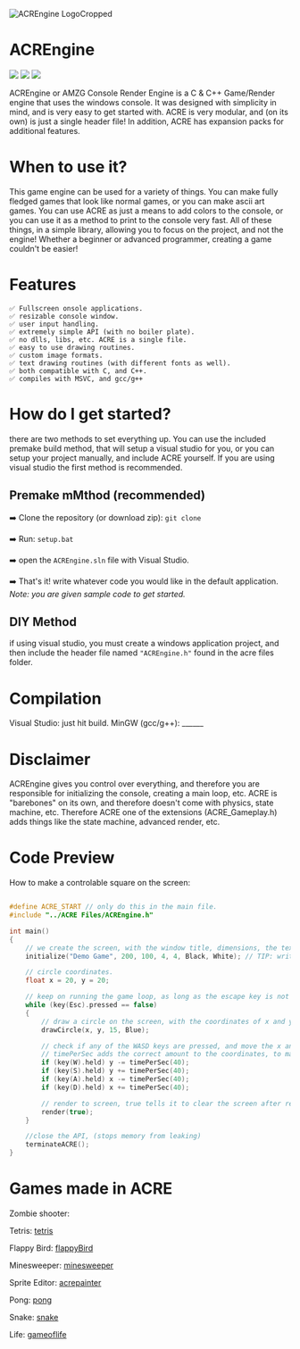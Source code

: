 ![ACREngine LogoCropped](https://user-images.githubusercontent.com/99887800/171085888-6702a6a6-8ec6-4ea1-8826-92683f1c3e60.png)
# ACREngine 
![](https://img.shields.io/badge/License-BSD-blue) ![](https://img.shields.io/badge/Language-C++-Green) ![](https://img.shields.io/badge/Language-C-Green)

ACREngine or AMZG Console Render Engine is a C & C++ Game/Render engine that uses the windows console. It was designed with simplicity in mind, and is very easy to get started with. ACRE is very modular, and (on its own) is just a single header file! In addition, ACRE has expansion packs for additional features.


# When to use it?
This game engine can be used for a variety of things. You can make fully fledged games that look like normal games, or you can make ascii art games. You can use ACRE as just a means to add colors to the console, or you can use it as a method to print to the console very fast. All of these things, in a simple library, allowing you to focus on the project, and not the engine! Whether a beginner or advanced programmer, creating a game couldn't be easier!

# Features
    ✅ Fullscreen onsole applications.
    ✅ resizable console window.
    ✅ user input handling.
    ✅ extremely simple API (with no boiler plate).
    ✅ no dlls, libs, etc. ACRE is a single file. 
    ✅ easy to use drawing routines. 
    ✅ custom image formats.
    ✅ text drawing routines (with different fonts as well).
    ✅ both compatible with C, and C++.
    ✅ compiles with MSVC, and gcc/g++

# How do I get started?
there are two methods to set everything up. You can use the included premake build method, that will setup a visual studio for you, or you can setup your project manually, and include ACRE yourself. If you are using visual studio the first method is recommended. 

## Premake mMthod (recommended)

:arrow_right: Clone the repository (or download zip): 
`git clone `

➡️ Run:
`setup.bat`

➡️ open the `ACREngine.sln` file with Visual Studio. 

➡️ That's it! write whatever code you would like in the default application.
_Note: you are given sample code to get started._

## DIY Method

if using visual studio, you must create a windows application project, and then include the header file named `"ACREngine.h"` found in the acre files folder.

# Compilation
Visual Studio: just hit build.
MinGW (gcc/g++): ______

# Disclaimer
ACREngine gives you control over everything, and therefore you are responsible for initializing the console, creating a main loop, etc. ACRE is "barebones" on its own, and therefore doesn't come with physics, state machine, etc. Therefore ACRE one of the extensions (ACRE_Gameplay.h) adds things like the state machine, advanced render, etc. 

# Code Preview
How to make a controlable square on the screen:
```C

#define ACRE_START // only do this in the main file.
#include "../ACRE Files/ACREngine.h"

int main()
{
    // we create the screen, with the window title, dimensions, the text foreground, and background color. over here, its black text on a white background.
    initialize("Demo Game", 200, 100, 4, 4, Black, White); // TIP: write Default, for default foreground and background.

    // circle coordinates.
    float x = 20, y = 20;

    // keep on running the game loop, as long as the escape key is not pressed.
    while (key(Esc).pressed == false)
    {
        // draw a circle on the screen, with the coordinates of x and y, and the radius of 15.
        drawCircle(x, y, 15, Blue);

        // check if any of the WASD keys are pressed, and move the x and y of the circle accordingly.
        // timePerSec adds the correct amount to the coordinates, to make them move 40 units every second.
        if (key(W).held) y -= timePerSec(40);
        if (key(S).held) y += timePerSec(40);
        if (key(A).held) x -= timePerSec(40);
        if (key(D).held) x += timePerSec(40);

        // render to screen, true tells it to clear the screen after rendering.
        render(true);
    }

    //close the API, (stops memory from leaking)
    terminateACRE();
}
```
# Games made in ACRE

Zombie shooter:

Tetris:
[tetris](https://user-images.githubusercontent.com/99887800/180656074-cdce0a86-dcd6-4bed-8709-dcf9b06bd744.png)

Flappy Bird:
[flappyBird](https://user-images.githubusercontent.com/99887800/179171151-97c7386d-76d5-45dc-aa6a-cf3b0ad2a965.png)

Minesweeper:
[minesweeper](https://user-images.githubusercontent.com/99887800/179171143-468a4a0f-2260-4fe8-9ba0-d6014bb82ed0.png)

Sprite Editor:
[acrepainter](https://user-images.githubusercontent.com/99887800/179171091-4f64226d-1316-4d9f-bc12-0f3cf54687c0.png)

Pong:
[pong](https://user-images.githubusercontent.com/99887800/179171109-8e0b2815-bb96-48ef-b9b6-510c2842ee9a.png)

Snake:
[snake](https://user-images.githubusercontent.com/99887800/179171118-9d3b6317-b7f7-4cce-ac9b-b62a08141fd2.png)

Life:
[gameoflife](https://user-images.githubusercontent.com/99887800/179171127-ddb3a1ab-fa65-4cdf-960f-8ab6e34e433e.png)

